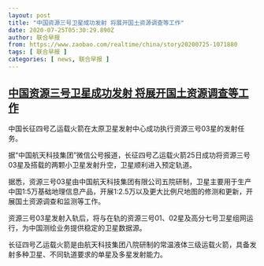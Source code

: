 ```yaml
---
layout: post
title: "中国资源三号卫星成功发射 将展开国土资源调查等工作"
date: 2020-07-25T05:30:29.890Z
author: 联合早报
from: https://www.zaobao.com/realtime/china/story20200725-1071880
tags: [ 联合早报 ]
categories: [ news, 联合早报 ]
---
```

<!--1595679240000-->
[中国资源三号卫星成功发射 将展开国土资源调查等工作](https://www.zaobao.com/realtime/china/story20200725-1071880)
------

<div>
<p>中国长征四号乙运载火箭在太原卫星发射中心成功执行资源三号03星的发射任务。</p><p>据“中国航天科技集团”微信公号报道，长征四号乙运载火箭25日成功将资源三号03星及搭载的两颗小卫星发射升空，卫星顺利进入预定轨道。</p><p>据悉，资源三号03星由中国航天科技集团有限公司五院研制，卫星主要用于生产中国1:5万基础地理信息产品，开展1:2.5万以及更大比例尺地图的修测和更新，开展国土资源调查和监测等工作。</p><section id="imu"><div id="dfp-ad-imu1-wrapper" class="dfp-tag-wrapper"><div id="dfp-ad-imu1" class="dfp-tag-wrapper"></div></div></section><p>资源三号03星发射入轨后，将与在轨的资源三号01、02星及高分七号卫星组网运行，为中国测绘业务提供稳定的卫星数据源。</p><p>长征四号乙运载火箭是由航天科技集团八院研制的常温液体三级运载火箭，具备发射多种卫星、不同轨道要求的单星及多星发射能力。</p><div id="innity-in-post"></div><div id="dfp-ad-midarticlespecial-wrapper" class="dfp-tag-wrapper"><div id="dfp-ad-midarticlespecial" class="dfp-tag-wrapper"></div></div>
</div>
